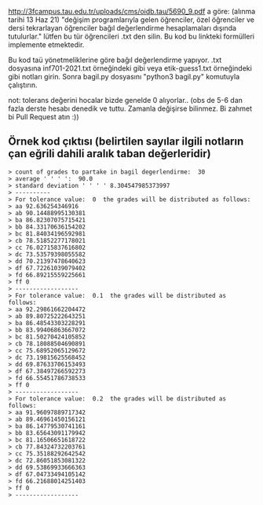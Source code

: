 http://3fcampus.tau.edu.tr/uploads/cms/oidb.tau/5690_9.pdf
a göre: (alınma tarihi 13 Haz 21)
"değişim  programlarıyla  gelen  öğrenciler,  özel  öğrenciler  ve  dersi tekrarlayan öğrenciler bağıl değerlendirme hesaplamaları dışında tutulurlar."
lütfen bu tür öğrencileri .txt den silin. Bu kod bu linkteki formülleri implemente etmektedir.


Bu kod taü yönetmeliklerine göre bağıl değerlendirme yapıyor.
.txt dosyasına inf701-2021.txt örneğindeki gibi
veya etik-guess1.txt örneğindeki gibi notları girin.
Sonra bagil.py dosyasını "python3 bagil.py" komutuyla çalıştırın.

not: tolerans değerini hocalar bizde genelde 0 alıyorlar.. (obs de 5-6 dan fazla derste hesabı denedik ve tuttu. Zamanla değişirse bilinmez. Bi zahmet bi Pull Request atın :)) 



## Örnek kod çıktısı (belirtilen sayılar ilgili notların çan eğrili dahili aralık taban değerleridir)
```
> count of grades to partake in bagil degerlendirme:  30
> average ' ' ' ':  90.0
> standard deviation ' ' ' ' 8.304547985373997
> ----------
> For tolerance value:  0  the grades will be distributed as follows:
> aa 92.636254346916
> ab 90.14488995130381
> ba 86.82307075715421
> bb 84.33170636154202
> bc 81.84034196592981
> cb 78.51852277178021
> cc 76.02715837616802
> dc 73.53579398055582
> dd 70.21397478640623
> df 67.72261039079402
> fd 66.89215559225661
> ff 0
> ------------------
> For tolerance value:  0.1  the grades will be distributed as follows:
> aa 92.29861662204472
> ab 89.80725222643251
> ba 86.48543303228291
> bb 83.99406863667072
> bc 81.50270424105852
> cb 78.18088504690891
> cc 75.68952065129672
> dc 73.19815625568452
> dd 69.87633706153493
> df 67.38497266592273
> fd 66.55451786738533
> ff 0
> ------------------
> For tolerance value:  0.2  the grades will be distributed as follows:
> aa 91.96097889717342
> ab 89.46961450156121
> ba 86.14779530741161
> bb 83.65643091179942
> bc 81.16506651618722
> cb 77.84324732203761
> cc 75.35188292642542
> dc 72.86051853081322
> dd 69.53869933666363
> df 67.04733494105142
> fd 66.21688014251403
> ff 0
> ------------------
```
